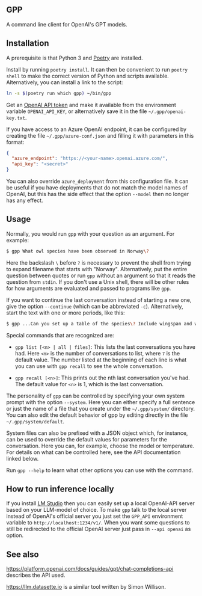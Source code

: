 GPP
----

A command line client for OpenAI's GPT models.

## Installation

A prerequisite is that Python 3 and [Poetry](https://python-poetry.org) are installed.

Install by running `poetry install`. It can then be convenient to run
`poetry shell` to make the correct version of Python and scripts available. Alternatively,
you can install a link to the script:

```sh
ln -s $(poetry run which gpp) ~/bin/gpp
```

Get an [OpenAI API token](https://platform.openai.com/account/api-keys) and make it available from the environment variable `OPENAI_API_KEY`, or alternatively
save it in the file `~/.gpp/openai-key.txt`.

If you have access to an Azure OpenAI endpoint, it can be configured by creating
the file `~/.gpp/azure-conf.json` and filling it with parameters in this format:

```json
{
  "azure_endpoint": "https://<your-name>.openai.azure.com/",
  "api_key": "<secret>"
}
```

You can also override `azure_deployment` from this configuration file. It can
be useful if you have deployments that do not match the model names of OpenAI, but
this has the side effect that the option `--model` then no longer has any effect.

## Usage

Normally, you would run `gpp` with your question as an argument. For example:

```sh
$ gpp What owl species have been observed in Norway\?
```

Here the backslash `\` before `?` is necessary to prevent the shell from trying to expand
filename that starts with "Norway". Alternatively, put the entire question between
quotes or run `gpp` without an argument so that it reads the question from `stdin`.
If you don't use a Unix shell, there will be other rules for how arguments
are evaluated and passed to programs like `gpp`.

If you want to continue the last conversation instead of starting a new one, give the option `--continue` (which can be abbreviated `-c`).
Alternatively, start the text with one or more periods, like this:

```sh
$ gpp ...Can you set up a table of the species\? Include wingspan and weight.
```

Special commands that are recognized are:

* `gpp list [<n> | all | files]`: This lists the last conversations you have had. Here `<n>` is the number of conversations to list, where `7` is the default value. The number listed at the beginning of each line is what you can use with `gpp recall` to see the whole conversation.

* `gpp recall [<n>]`: This prints out the nth last conversation you've had. The default value for `<n>` is 1, which is the last conversation.

The personality of `gpp` can be controlled by specifying your own system prompt with the option `--system`. Here you can either specify a full sentence or just the name of a file that you create under the `~/.gpp/system/` directory. You can also edit
the default behavior of gpp by editing directly in the file `~/.gpp/system/default`.

System files can also be prefixed with a JSON object which, for instance, can be used to override the default values for parameters
for the conversation. Here you can, for example, choose the model or temperature. For details on what can be controlled here, see
the API documentation linked below.

Run `gpp --help` to learn what other options you can use with the command.

## How to run inference locally

If you install [LM Studio](https://lmstudio.ai) then you can easily set up a local OpenAI-API server based on your LLM-model of choice.
To make `gpp` talk to the local server instead of OpenAI's official server you just set the `GPP_API` environment variable to `http://localhost:1234/v1/`.  When you want some questions to still be redirected to the official OpenAI server just pass in `--api openai` as option.

## See also

https://platform.openai.com/docs/guides/gpt/chat-completions-api describes the API used.

https://llm.datasette.io is a similar tool written by Simon Willison.

